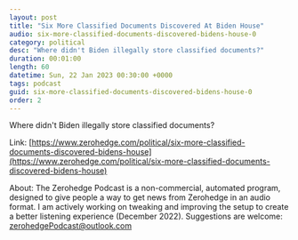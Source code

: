 ```yaml
---
layout: post
title: "Six More Classified Documents Discovered At Biden House"
audio: six-more-classified-documents-discovered-bidens-house-0
category: political
desc: "Where didn't Biden illegally store classified documents?"
duration: 00:01:00
length: 60
datetime: Sun, 22 Jan 2023 00:30:00 +0000
tags: podcast
guid: six-more-classified-documents-discovered-bidens-house-0
order: 2
---
```

Where didn't Biden illegally store classified documents?

Link: [https://www.zerohedge.com/political/six-more-classified-documents-discovered-bidens-house](https://www.zerohedge.com/political/six-more-classified-documents-discovered-bidens-house)

About: The Zerohedge Podcast is a non-commercial, automated program, designed to give people a way to get news from Zerohedge in an audio format.  I am actively working on tweaking and improving the setup to create a better listening experience (December 2022).  Suggestions are welcome: [zerohedgePodcast@outlook.com](mailto:zerohedgePodcast@outlook.com)